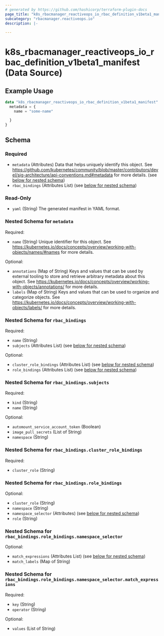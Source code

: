 ```yaml
---
# generated by https://github.com/hashicorp/terraform-plugin-docs
page_title: "k8s_rbacmanager_reactiveops_io_rbac_definition_v1beta1_manifest Data Source - terraform-provider-k8s"
subcategory: "rbacmanager.reactiveops.io"
description: |-
  
---
```


# k8s_rbacmanager_reactiveops_io_rbac_definition_v1beta1_manifest (Data Source)



## Example Usage

```terraform
data "k8s_rbacmanager_reactiveops_io_rbac_definition_v1beta1_manifest" "example" {
  metadata = {
    name = "some-name"

  }
}
```

<!-- schema generated by tfplugindocs -->
## Schema

### Required

- `metadata` (Attributes) Data that helps uniquely identify this object. See https://github.com/kubernetes/community/blob/master/contributors/devel/sig-architecture/api-conventions.md#metadata for more details. (see [below for nested schema](#nestedatt--metadata))
- `rbac_bindings` (Attributes List) (see [below for nested schema](#nestedatt--rbac_bindings))

### Read-Only

- `yaml` (String) The generated manifest in YAML format.

<a id="nestedatt--metadata"></a>
### Nested Schema for `metadata`

Required:

- `name` (String) Unique identifier for this object. See https://kubernetes.io/docs/concepts/overview/working-with-objects/names/#names for more details.

Optional:

- `annotations` (Map of String) Keys and values that can be used by external tooling to store and retrieve arbitrary metadata about this object. See https://kubernetes.io/docs/concepts/overview/working-with-objects/annotations/ for more details.
- `labels` (Map of String) Keys and values that can be used to organize and categorize objects. See https://kubernetes.io/docs/concepts/overview/working-with-objects/labels/ for more details.


<a id="nestedatt--rbac_bindings"></a>
### Nested Schema for `rbac_bindings`

Required:

- `name` (String)
- `subjects` (Attributes List) (see [below for nested schema](#nestedatt--rbac_bindings--subjects))

Optional:

- `cluster_role_bindings` (Attributes List) (see [below for nested schema](#nestedatt--rbac_bindings--cluster_role_bindings))
- `role_bindings` (Attributes List) (see [below for nested schema](#nestedatt--rbac_bindings--role_bindings))

<a id="nestedatt--rbac_bindings--subjects"></a>
### Nested Schema for `rbac_bindings.subjects`

Required:

- `kind` (String)
- `name` (String)

Optional:

- `automount_service_account_token` (Boolean)
- `image_pull_secrets` (List of String)
- `namespace` (String)


<a id="nestedatt--rbac_bindings--cluster_role_bindings"></a>
### Nested Schema for `rbac_bindings.cluster_role_bindings`

Required:

- `cluster_role` (String)


<a id="nestedatt--rbac_bindings--role_bindings"></a>
### Nested Schema for `rbac_bindings.role_bindings`

Optional:

- `cluster_role` (String)
- `namespace` (String)
- `namespace_selector` (Attributes) (see [below for nested schema](#nestedatt--rbac_bindings--role_bindings--namespace_selector))
- `role` (String)

<a id="nestedatt--rbac_bindings--role_bindings--namespace_selector"></a>
### Nested Schema for `rbac_bindings.role_bindings.namespace_selector`

Optional:

- `match_expressions` (Attributes List) (see [below for nested schema](#nestedatt--rbac_bindings--role_bindings--namespace_selector--match_expressions))
- `match_labels` (Map of String)

<a id="nestedatt--rbac_bindings--role_bindings--namespace_selector--match_expressions"></a>
### Nested Schema for `rbac_bindings.role_bindings.namespace_selector.match_expressions`

Required:

- `key` (String)
- `operator` (String)

Optional:

- `values` (List of String)
